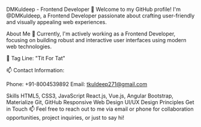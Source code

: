 DMKuldeep - Frontend Developer
👋 Welcome to my GitHub profile! I'm @DMKuldeep, a Frontend Developer passionate about crafting user-friendly and visually appealing web experiences.

About Me
🌱 Currently, I'm actively working as a Frontend Developer, focusing on building robust and interactive user interfaces using modern web technologies.

💼 Tag Line: "Tit For Tat"

📫 Contact Information:

Phone: +91-8004539892
Email: tkuldeep271@gmail.com


Skills
HTML5, CSS3, JavaScript
React.js, Vue.js, Angular
Bootstrap, Materialize
Git, GitHub
Responsive Web Design
UI/UX Design Principles
Get in Touch
📫 Feel free to reach out to me via email or phone for collaboration opportunities, project inquiries, or just to say hi!

